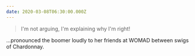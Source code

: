 ```yaml
---
date: 2020-03-08T06:30:00.000Z
---
```


> I'm not arguing, I'm explaining why I'm right!

...pronounced the boomer loudly to her friends at WOMAD between swigs of Chardonnay.

